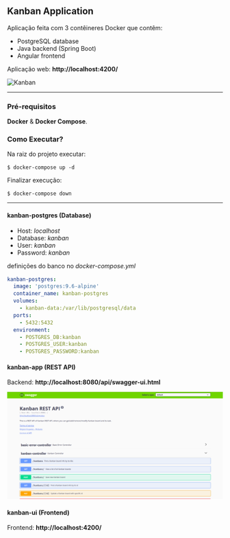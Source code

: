 ## Kanban Application

Aplicação feita com 3 contêineres Docker que contêm:

- PostgreSQL database
- Java backend (Spring Boot)
- Angular frontend

Aplicação web: **http://localhost:4200/**

![Kanban](https://github.com/wkrzywiec/kanban-board/blob/master/assets/kanban.gif)

---

### Pré-requisitos

**Docker** & **Docker Compose**.

### Como Executar?

Na raiz do projeto executar:

```
$ docker-compose up -d
```

Finalizar execução:

```
$ docker-compose down
```

---

#### kanban-postgres (Database)

- Host: _localhost_
- Database: _kanban_
- User: _kanban_
- Password: _kanban_

definições do banco no _docker-compose.yml_

```yml
kanban-postgres:
  image: 'postgres:9.6-alpine'
  container_name: kanban-postgres
  volumes:
    - kanban-data:/var/lib/postgresql/data
  ports:
    - 5432:5432
  environment:
    - POSTGRES_DB:kanban
    - POSTGRES_USER:kanban
    - POSTGRES_PASSWORD:kanban
```

#### kanban-app (REST API)

Backend: **http://localhost:8080/api/swagger-ui.html**

![swagger-ui](https://github.com/wkrzywiec/kanban-board/blob/master/assets/swagger.png)

#### kanban-ui (Frontend)

Frontend: **http://localhost:4200/**
